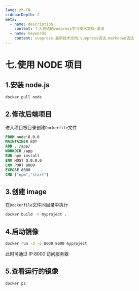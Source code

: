 ```yaml
---
lang: zh-CN
sidebarDepth: 2
meta:
  - name: description
    content: 个人总结的vuepress学习技术文档-语法
  - name: keywords
    content: vuepress,最新技术文档,vuepress语法,markdown语法
---
```


# 七.使用 NODE 项目

## 1.安装 node.js

```js
docker pull node
```

## 2.修改后端项目

进入项目根目录创建`Dockerfile`文件

```Dockerfile
FROM node:8.0.0
MAINTAINER EOT
ADD . /app/
WORKDIR /app
RUN npm install
ENV HOST O.0.0.0
ENV PORT 8000
EXPOSE 8000
CMD ["npm","start"]
```

## 3.创建 image

在`Dockerfile`文件同目录中执行

```bash
docker build -t myproject .
```

## 4.启动镜像

```bash
docker run -d -p 8000:8000 myproject
```

此时可通过 IP:8000 访问服务器

## 5.查看运行的镜像

```bash
docker ps
```
